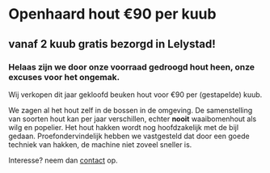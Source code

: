# Openhaard hout €90 per kuub
## vanaf 2 kuub gratis bezorgd in Lelystad!

### Helaas zijn we door onze voorraad **gedroogd** hout heen, onze excuses voor het ongemak.

Wij verkopen dit jaar gekloofd beuken hout voor €90 per (gestapelde) kuub.

We zagen al het hout zelf in de bossen in de omgeving. De samenstelling van soorten hout kan per jaar verschillen, echter **nooit** waaibomenhout als wilg en popelier. Het hout hakken wordt nog hoofdzakelijk met de bijl gedaan. Proefondervindelijk hebben we vastgesteld dat door een goede techniek van hakken, de machine niet zoveel sneller is.

Interesse? neem dan [contact](./contact.html) op.
